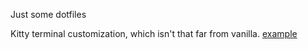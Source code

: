 Just some dotfiles

Kitty terminal customization, which isn't that far from vanilla.
[example](/img/kitty.png)
